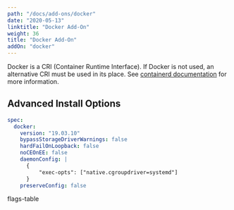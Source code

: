 ```yaml
---
path: "/docs/add-ons/docker"
date: "2020-05-13"
linktitle: "Docker Add-On"
weight: 36
title: "Docker Add-On"
addOn: "docker"
---
```

Docker is a CRI (Container Runtime Interface).
If Docker is not used, an alternative CRI must be used in its place.
See [containerd documentation](/docs/add-ons/containerd) for more information.

## Advanced Install Options

```yaml
spec:
  docker:
    version: "19.03.10"
    bypassStorageDriverWarnings: false
    hardFailOnLoopback: false
    noCEOnEE: false
    daemonConfig: |
      {
    	  "exec-opts": ["native.cgroupdriver=systemd"]
      }
    preserveConfig: false
```

flags-table
